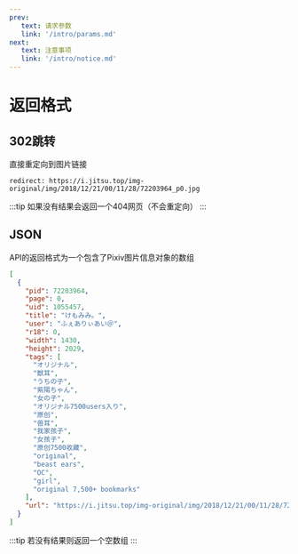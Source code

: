 ```yaml
---
prev:
   text: 请求参数
   link: '/intro/params.md'
next:
   text: 注意事项
   link: '/intro/notice.md'
---
```




# 返回格式

## 302跳转

直接重定向到图片链接

```http
redirect: https://i.jitsu.top/img-original/img/2018/12/21/00/11/28/72203964_p0.jpg
```

:::tip
如果没有结果会返回一个404网页（不会重定向）
:::

## JSON

API的返回格式为一个包含了Pixiv图片信息对象的数组

```json
[
  {
    "pid": 72203964,
    "page": 0,
    "uid": 1055457,
    "title": "けもみみ。",
    "user": "ふぇありぃあい＠",
    "r18": 0,
    "width": 1430,
    "height": 2029,
    "tags": [
      "オリジナル",
      "獣耳",
      "うちの子",
      "紫陽ちゃん",
      "女の子",
      "オリジナル7500users入り",
      "原创",
      "兽耳",
      "我家孩子",
      "女孩子",
      "原创7500收藏",
      "original",
      "beast ears",
      "OC",
      "girl",
      "original 7,500+ bookmarks"
    ],
    "url": "https://i.jitsu.top/img-original/img/2018/12/21/00/11/28/72203964_p0.jpg"
  }
]
```

:::tip
若没有结果则返回一个空数组
:::